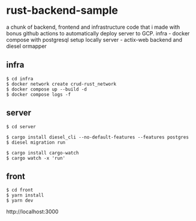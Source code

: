 # rust-backend-sample

a chunk of backend, frontend and infrastructure code that i made with bonus github actions to automatically deploy server to GCP.
infra - docker compose with postgresql setup locally
server - actix-web backend and diesel ormapper

## infra
```
$ cd infra
$ docker network create crud-rust_network
$ docker compose up --build -d
$ docker compose logs -f
```

## server
```
$ cd server

$ cargo install diesel_cli --no-default-features --features postgres
$ diesel migration run

$ cargo install cargo-watch
$ cargo watch -x 'run'
```

## front
```
$ cd front
$ yarn install
$ yarn dev
```

http://localhost:3000
